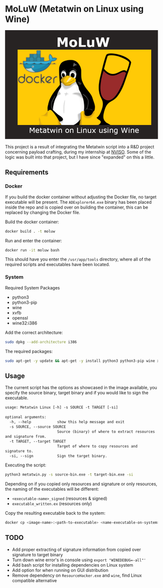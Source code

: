 
# MoLuW (Metatwin on Linux using Wine)

![MoLuw Logo](logo.png)

This project is a result of integrating the Metatwin script into a R&D project concerning payload crafting, during my internship at [NVISO](https://www.nviso.eu/). Some of the logic was built into that project, but I have since "expanded" on this a little.

## Requirements

### Docker

If you build the docker container without adjusting the Docker file, no target executable will be present. The ``ADExplorer64.exe`` binary has been placed inside the repo and is copied over on building the container, this can be replaced by changing the Docker file.

Build the docker container:
```bash
docker build . -t moluw
```

Run and enter the container:
```bash
docker run -it moluw bash
```

This should have you enter the ``/usr/app/tools`` directory, where all of the required scripts and executables have been located.


### System

Required System Packages
- python3 
- python3-pip 
- wine 
- xvfb 
- openssl 
- wine32:i386

<!-- Python Packages
- pefile 
- distorm3 
- pycrypt  -->


Add the correct architecture:
```bash
sudo dpkg --add-architecture i386
```

The required packages:
```bash
sudo apt-get -y update && apt-get -y install python3 python3-pip wine xvfb openssl wine32:i386
```

<!-- Install the correct python packages:
```
python3 -m pip install pefile distorm3 pycrypt
``` -->

## Usage

The current script has the options as showcased in the image available,  you specify the source binary, target binary and if you would like to sign the executable.

```
usage: Metatwin Linux [-h] -s SOURCE -t TARGET [-si]

optional arguments:
  -h, --help            show this help message and exit
  -s SOURCE, --source SOURCE
                        Source (binary) of where to extract resources and signature from.
  -t TARGET, --target TARGET
                        Target of where to copy resources and signature to.
  -si, --sign           Sign the target binary.
```

Executing the script:
```bash
python3 metatwin.py -s source-bin.exe -t target-bin.exe -si
```

Depending on if you copied only resources and signature or only resources, the naming of the executables will be different:
- ``<executable-name>_signed`` (resources & signed)
- ``executable_written.ex`` (resources only)

Copy the resulting executable back to the system:
```bash
docker cp <image-name>:<path-to-executable> <name-executable-on-system>
```

## TODO
- Add proper extracting of signature information from copied over signature to target binary
- Turn down wine error's in console using ``export "WINEDEBUG=-all"'``
- Add bash script for installing dependencies on Linux system
- Add option for when running on GUI distribution
- Remove dependency on ``ResourceHacker.exe`` and ``wine``, find Linux compatible alternative
